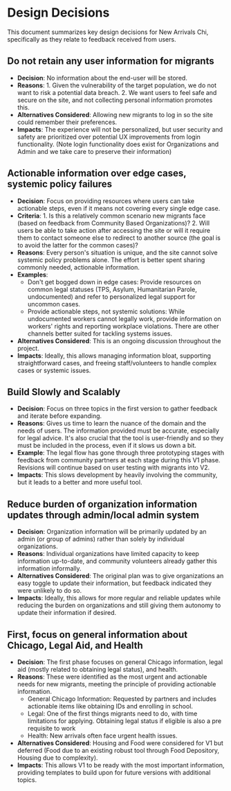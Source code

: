 # Design Decisions

This document summarizes key design decisions for New Arrivals Chi, specifically as they relate to feedback received from users.

## Do not retain any user information for migrants

- **Decision**: No information about the end-user will be stored.
- **Reasons**: 1. Given the vulnerability of the target population, we do not want to risk a potential data breach. 2. We want users to feel safe and secure on the site, and not collecting personal information promotes this.
- **Alternatives Considered**: Allowing new migrants to log in so the site could remember their preferences.
- **Impacts**: The experience will not be personalized, but user security and safety are prioritized over potential UX improvements from login functionality. (Note login functionality does exist for Organizations and Admin and we take care to preserve their information)

## Actionable information over edge cases, systemic policy failures

- **Decision**: Focus on providing resources where users can take actionable steps, even if it means not covering every single edge case.
- **Criteria**: 1. Is this a relatively common scenario new migrants face (based on feedback from Community Based Organizations)? 2. Will users be able to take action after accessing the site or will it require them to contact someone else to redirect to another source (the goal is to avoid the latter for the common cases)?
- **Reasons**: Every person's situation is unique, and the site cannot solve systemic policy problems alone. The effort is better spent sharing commonly needed, actionable information.
- **Examples**:
  - Don't get bogged down in edge cases: Provide resources on common legal statuses (TPS, Asylum, Humanitarian Parole, undocumented) and refer to personalized legal support for uncommon cases.
  - Provide actionable steps, not systemic solutions: While undocumented workers cannot legally work, provide information on workers' rights and reporting workplace violations. There are other channels better suited for tackling systems issues.
- **Alternatives Considered**: This is an ongoing discussion throughout the project.
- **Impacts**: Ideally, this allows managing information bloat, supporting straightforward cases, and freeing staff/volunteers to handle complex cases or systemic issues.

## Build Slowly and Scalably

- **Decision**: Focus on three topics in the first version to gather feedback and iterate before expanding.
- **Reasons**: Gives us time to learn the nuance of the domain and the needs of users. The information provided must be accurate, especially for legal advice. It's also crucial that the tool is user-friendly and so they must be included in the process, even if it slows us down a bit.
- **Example**: The legal flow has gone through three prototyping stages with feedback from community partners at each stage during this V1 phase. Revisions will continue based on user testing with migrants into V2.
- **Impacts**: This slows development by heavily involving the community, but it leads to a better and more useful tool.

## Reduce burden of organization information updates through admin/local admin system

- **Decision**: Organization information will be primarily updated by an admin (or group of admins) rather than solely by individual organizations.
- **Reasons**: Individual organizations have limited capacity to keep information up-to-date, and community volunteers already gather this information informally.
- **Alternatives Considered**: The original plan was to give organizations an easy toggle to update their information, but feedback indicated they were unlikely to do so.
- **Impacts**: Ideally, this allows for more regular and reliable updates while reducing the burden on organizations and still giving them autonomy to update their information if desired.

## First, focus on general information about Chicago, Legal Aid, and Health

- **Decision**: The first phase focuses on general Chicago information, legal aid (mostly related to obtaining legal status), and health.
- **Reasons**: These were identified as the most urgent and actionable needs for new migrants, meeting the principle of providing actionable information.
  - General Chicago Information: Requested by partners and includes actionable items like obtaining IDs and enrolling in school.
  - Legal: One of the first things migrants need to do, with time limitations for applying. Obtaining legal status if eligible is also a pre requisite to work
  - Health: New arrivals often face urgent health issues.
- **Alternatives Considered**: Housing and Food were considered for V1 but deferred (Food due to an existing robust tool through Food Depository, Housing due to complexity).
- **Impacts**: This allows V1 to be ready with the most important information, providing templates to build upon for future versions with additional topics.